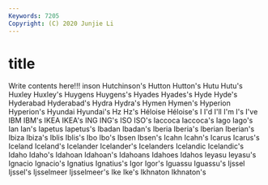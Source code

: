 ```yaml
---
Keywords: 7205
Copyright: (C) 2020 Junjie Li
---
```


# title

Write contents here!!!
inson 
Hutchinson's 
Hutton
Hutton's 
Hutu 
Hutu's 
Huxley 
Huxley's 
Huygens 
Huygens's 
Hyades 
Hyades's 
Hyde
Hyde's 
Hyderabad 
Hyderabad's 
Hydra 
Hydra's 
Hymen 
Hymen's 
Hyperion 
Hyperion's 
Hyundai
Hyundai's 
Hz 
Hz's 
Héloise 
Héloise's 
I 
I'd 
I'll 
I'm 
I's
I've 
IBM 
IBM's 
IKEA 
IKEA's 
ING 
ING's 
ISO 
ISO's 
Iaccoca
Iaccoca's 
Iago 
Iago's 
Ian 
Ian's 
Iapetus 
Iapetus's 
Ibadan 
Ibadan's 
Iberia
Iberia's 
Iberian 
Iberian's 
Ibiza 
Ibiza's 
Iblis 
Iblis's 
Ibo 
Ibo's 
Ibsen
Ibsen's 
Icahn 
Icahn's 
Icarus 
Icarus's 
Iceland 
Iceland's 
Icelander 
Icelander's 
Icelanders
Icelandic 
Icelandic's 
Idaho 
Idaho's 
Idahoan 
Idahoan's 
Idahoans 
Idahoes 
Idahos 
Ieyasu
Ieyasu's 
Ignacio 
Ignacio's 
Ignatius 
Ignatius's 
Igor 
Igor's 
Iguassu 
Iguassu's 
Ijssel
Ijssel's 
Ijsselmeer 
Ijsselmeer's 
Ike 
Ike's 
Ikhnaton 
Ikhnaton's 
